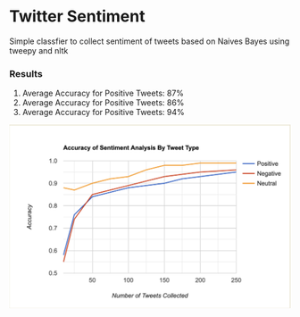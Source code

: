 # Twitter Sentiment
Simple classfier to collect sentiment of tweets based on Naives Bayes using tweepy and nltk

### Results
1. Average Accuracy for Positive Tweets: 87%
2. Average Accuracy for Positive Tweets: 86%
3. Average Accuracy for Positive Tweets: 94%

![alt text](/twitter_sentiment_graph.jpg)